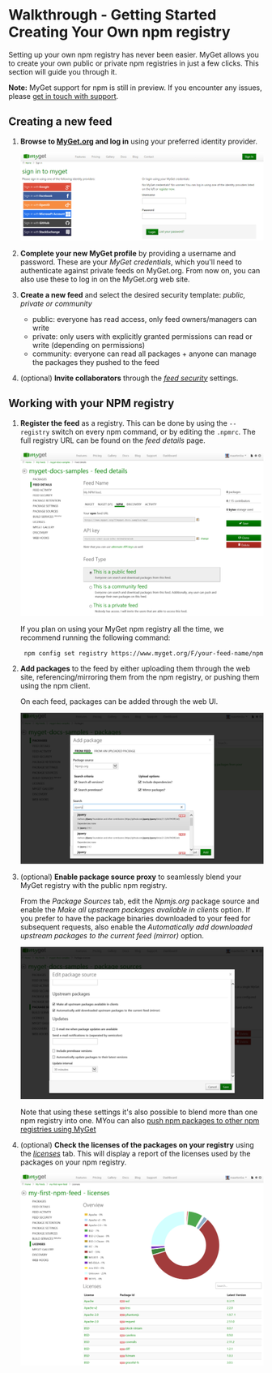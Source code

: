 # Walkthrough - Getting Started Creating Your Own npm registry

Setting up your own npm registry has never been easier. MyGet allows you to create your own public or private npm registries in just a few clicks. This section will guide you through it.

<p class="alert alert-info">
    <strong>Note:</strong> MyGet support for npm is still in preview. If you encounter any issues, please <a href="http://www.myget.org/support">get in touch with support</a>.
</p>

## Creating a new feed

1. **Browse to [MyGet.org][1] and log in** using your preferred identity provider.

	![Use an existing identity or create a MyGet account from scratch.](Images/authenticate.png)

2. **Complete your new MyGet profile** by providing a username and password. These are your *MyGet credentials*, which you'll need to authenticate against private feeds on MyGet.org. From now on, you can also use these to log in on the MyGet.org web site.

3. **Create a new feed** and select the desired security template: *public, private or community*

	* public: everyone has read access, only feed owners/managers can write
	* private: only users with explicitly granted permissions can read or write (depending on permissions)
	* community: everyone can read all packages + anyone can manage the packages they pushed to the feed

4. (optional) **Invite collaborators** through the *[feed security][2]* settings.

## Working with your NPM registry

1. **Register the feed** as a registry. This can be done by using the `--registry` switch on every npm command, or by editing the `.npmrc`. The full registry URL can be found on the *feed details* page.

	![NPM feed URL on MyGet](Images/npm-feed-details.png)

	If you plan on using your MyGet npm registry all the time, we recommend running the following command:

		npm config set registry https://www.myget.org/F/your-feed-name/npm

2. **Add packages** to the feed by either uploading them through the web site, referencing/mirroring them from the npm registry, or pushing them using the npm client.

	On each feed, packages can be added through the web UI.

	![Add package from NPM registry](Images/add-npm-fromfeed.png)

3. (optional) **Enable package source proxy** to seamlessly blend your MyGet registry with the public npm registry.

	From the *Package Sources* tab, edit the *Npmjs.org* package source and enable the *Make all upstream packages available in clients* option. If you prefer to have the package binaries downloaded to your feed for subsequent requests, also enable the *Automatically add downloaded upstream packages to the current feed (mirror)* option.

	![Mix your npm registry with the public npm registry](Images/proxy-npm-registry.png)

	Note that using these settings it's also possible to blend more than one npm registry into one. MYou can also [push npm packages to other npm registries using MyGet](/docs/reference/package-sources#Scenario_-_Pushing_a_package_upstream)

4. (optional) **Check the licenses of the packages on your registry** using the *[licenses][3]* tab. This will display a report of the licenses used by the packages on your npm registry.

	![Inspect package licenses](Images/npm-licenses.png)

[1]: http://www.myget.org
[2]: http://docs.myget.org/docs/reference/feed-security
[3]: http://docs.myget.org/docs/reference/license-analysis